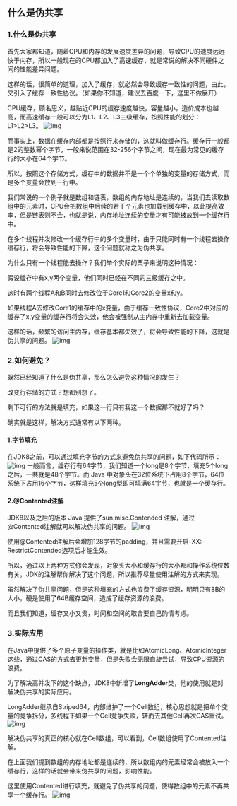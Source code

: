 ## 什么是伪共享

### 1.什么是伪共享

首先大家都知道，随着CPU和内存的发展速度差异的问题，导致CPU的速度远远快于内存，所以一般现在的CPU都加入了高速缓存，就是常说的解决不同硬件之间的性能差异问题。

这样的话，很简单的道理，加入了缓存，就必然会导致缓存一致性的问题，由此，又引入了缓存一致性协议。（如果你不知道，建议去百度一下，这里不做展开）

CPU缓存，顾名思义，越贴近CPU的缓存速度越快，容量越小，造价成本也越高，而高速缓存一般可以分为L1、L2、L3三级缓存，按照性能的划分：L1>L2>L3。
![img](https://tsyokoko-typora-images.oss-cn-shanghai.aliyuncs.com/img/599c6163f6246b606a135ccdfcf81a4c500fa284.jpg)

而事实上，数据在缓存内部都是按照行来存储的，这就叫做缓存行。缓存行一般都是2的整数幂个字节，一般来说范围在32-256个字节之间，现在最为常见的缓存行的大小在64个字节。

所以，按照这个存储方式，缓存中的数据并不是一个个单独的变量的存储方式，而是多个变量会放到一行中。

我们常说的一个例子就是数组和链表，数组的内存地址是连续的，当我们去读取数组中的元素时，CPU会把数组中后续的若干个元素也加载到缓存中，以此提高效率，但是链表则不会，也就是说，内存地址连续的变量才有可能被放到一个缓存行中。

在多个线程并发修改一个缓存行中的多个变量时，由于只能同时有一个线程去操作缓存行，将会导致性能的下降，这个问题就称之为伪共享。

为什么只有一个线程能去操作？我们举个实际的栗子来说明这种情况：

假设缓存中有x,y两个变量，他们同时已经在不同的三级缓存之中。

这时有两个线程A和B同时去修改位于Core1和Core2的变量x和y。

如果线程A去修改Core1的缓存中的x变量，由于缓存一致性协议，Core2中对应的缓存了x,y变量的缓存行将会失效，他会被强制从主内存中重新去加载变量。

这样的话，频繁的访问主内存，缓存基本都失效了，将会导致性能的下降，这就是伪共享的问题。
![img](https://tsyokoko-typora-images.oss-cn-shanghai.aliyuncs.com/img/8cf506338744ebf8736c8a86cef9d72a6159a784.jpg)

### 2.如何避免？

既然已经知道了什么是伪共享，那么怎么避免这种情况的发生？

改变行存储的方式？想都别想了。

剩下可行的方法就是填充，如果这一行只有我这一个数据那不就好了吗？

确实就是这样，解决方式通常有以下两种。

#### 1.字节填充

在JDK8之前，可以通过填充字节的方式来避免伪共享的问题，如下代码所示：
![img](https://tsyokoko-typora-images.oss-cn-shanghai.aliyuncs.com/img/158ab4096b63f6240e40d7ba9044ebf81b4ca384.jpg)
	一般而言，缓存行有64字节，我们知道一个long是8个字节，填充5个long之后，一共就是48个字节。而 Java 中对象头在32位系统下占用8个字节，64位系统下占用16个字节，这样填充5个long型即可填满64字节，也就是一个缓存行。

#### 2.@Contented注解

JDK8以及之后的版本 Java 提供了sun.misc.Contended 注解，通过@Contented注解就可以解决伪共享的问题。
![img](https://tsyokoko-typora-images.oss-cn-shanghai.aliyuncs.com/img/8cf6fc246b600c33e06430710d4c510fd8f9a184.jpg)

使用@Contented注解后会增加128字节的padding，并且需要开启-XX:-RestrictContended选项后才能生效。

所以，通过以上两种方式你会发现，对象头大小和缓存行的大小都和操作系统位数有关，JDK的注解帮你解决了这个问题，所以推荐尽量使用注解的方式来实现。

虽然解决了伪共享问题，但是这种填充的方式也浪费了缓存资源，明明只有8B的大小，硬是使用了64B缓存空间，造成了缓存资源的浪费。

而且我们知道，缓存又小又贵，时间和空间的取舍要自己酌情考虑。

### 3.实际应用

在Java中提供了多个原子变量的操作类，就是比如AtomicLong、AtomicInteger这些，通过CAS的方式去更新变量，但是失败会无限自旋尝试，导致CPU资源的浪费。

为了解决高并发下的这个缺点，JDK8中新增了**LongAdder**类，他的使用就是对解决伪共享的实际应用。

LongAdder继承自Striped64，内部维护了一个Cell数组，核心思想就是把单个变量的竞争拆分，多线程下如果一个Cell竞争失败，转而去其他Cell再次CAS重试。
![img](https://tsyokoko-typora-images.oss-cn-shanghai.aliyuncs.com/img/11b161600c33874483d8c1c5460fd9f9d62aa084.jpg)

解决伪共享的真正的核心就在Cell数组，可以看到，Cell数组使用了Contented注解。

在上面我们提到数组的内存地址都是连续的，所以数组内的元素经常会被放入一个缓存行，这样的话就会带来伪共享的问题，影响性能。

这里使用Contented进行填充，就避免了伪共享的问题，使得数组中的元素不再共享一个缓存行。
![img](https://tsyokoko-typora-images.oss-cn-shanghai.aliyuncs.com/img/eba68d44ebf81a4c3b2f0270c02a6059242da684.jpg)

## 